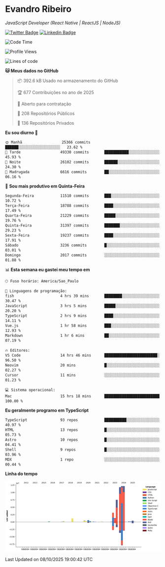 # Evandro **Ribeiro**

*JavaScript Developer (React Native | ReactJS | NodeJS)*

[![Twitter Badge](https://img.shields.io/badge/-@ribeiroevandro-201B2D?style=flat-square&labelColor=201B2D&logo=twitter&logoColor=white&link=https://twitter.com/ribeiroevandro)](https://twitter.com/ribeiroevandro) 
[![Linkedin Badge](https://img.shields.io/badge/-Evandro%20Ribeiro-201B2D?style=flat-square&logo=Linkedin&logoColor=white&link=https://www.linkedin.com/in/ribeiroevandro)](https://www.linkedin.com/in/ribeiroevandro) 


<!--START_SECTION:waka-->
![Code Time](http://img.shields.io/badge/Code%20Time-4%2C670%20hrs%2037%20mins-blue)

![Profile Views](http://img.shields.io/badge/Visualizac%C3%B5es%20do%20perfil-0-blue)

![Lines of code](https://img.shields.io/badge/Desde%20o%20Hello%20World%20eu%20escrevi-52.0%20million%20linhas%20de%20c%C3%B3digo-blue)

**🐱 Meus dados no GitHub** 

> 📦 392.6 kB Usado no armazenamento do GitHub 
 > 
> 🏆 677 Contribuições no ano de 2025
 > 
> 💼 Aberto para contratação
 > 
> 📜 208 Repositórios Públicos 
 > 
> 🔑 136 Repositórios Privados 
 > 
**Eu sou diurno 🐤** 

```text
🌞 Manhã                  25366 commits       ██████░░░░░░░░░░░░░░░░░░░   23.62 % 
🌆 Tarde                  49330 commits       ███████████░░░░░░░░░░░░░░   45.93 % 
🌃 Noite                  26102 commits       ██████░░░░░░░░░░░░░░░░░░░   24.30 % 
🌙 Madrugada              6616 commits        ██░░░░░░░░░░░░░░░░░░░░░░░   06.16 % 
```
📅 **Sou mais produtivo em Quinta-Feira** 

```text
Segunda-Feira            11510 commits       ███░░░░░░░░░░░░░░░░░░░░░░   10.72 % 
Terça-Feira              18788 commits       ████░░░░░░░░░░░░░░░░░░░░░   17.49 % 
Quarta-Feira             21229 commits       █████░░░░░░░░░░░░░░░░░░░░   19.76 % 
Quinta-Feira             31397 commits       ███████░░░░░░░░░░░░░░░░░░   29.23 % 
Sexta-Feira              19237 commits       ████░░░░░░░░░░░░░░░░░░░░░   17.91 % 
Sábado                   3236 commits        █░░░░░░░░░░░░░░░░░░░░░░░░   03.01 % 
Domingo                  2017 commits        ░░░░░░░░░░░░░░░░░░░░░░░░░   01.88 % 
```


📊 **Esta semana eu gastei meu tempo em** 

```text
🕑︎ Fuso horário: America/Sao_Paulo

💬 Linguagens de programação: 
fish                     4 hrs 39 mins       ████████░░░░░░░░░░░░░░░░░   30.47 % 
JavaScript               3 hrs 5 mins        █████░░░░░░░░░░░░░░░░░░░░   20.20 % 
TypeScript               2 hrs 9 mins        ████░░░░░░░░░░░░░░░░░░░░░   14.11 % 
Vue.js                   1 hr 58 mins        ███░░░░░░░░░░░░░░░░░░░░░░   12.93 % 
Markdown                 1 hr 6 mins         ██░░░░░░░░░░░░░░░░░░░░░░░   07.19 % 

🔥 Editores: 
VS Code                  14 hrs 46 mins      ████████████████████████░   96.50 % 
Neovim                   20 mins             █░░░░░░░░░░░░░░░░░░░░░░░░   02.27 % 
Cursor                   11 mins             ░░░░░░░░░░░░░░░░░░░░░░░░░   01.23 % 

💻 Sistema operacional: 
Mac                      15 hrs 18 mins      █████████████████████████   100.00 % 
```

**Eu geralmente programo em TypeScript** 

```text
TypeScript               93 repos            ██████████░░░░░░░░░░░░░░░   40.97 % 
HTML                     13 repos            █░░░░░░░░░░░░░░░░░░░░░░░░   05.73 % 
Astro                    10 repos            █░░░░░░░░░░░░░░░░░░░░░░░░   04.41 % 
Shell                    9 repos             █░░░░░░░░░░░░░░░░░░░░░░░░   03.96 % 
MDX                      1 repo              ░░░░░░░░░░░░░░░░░░░░░░░░░   00.44 % 
```



**Linha do tempo**

![Lines of Code chart](https://raw.githubusercontent.com/ribeiroevandro/ribeiroevandro/main/assets/bar_graph.png)


 Last Updated on 08/10/2025 19:00:42 UTC
<!--END_SECTION:waka-->
